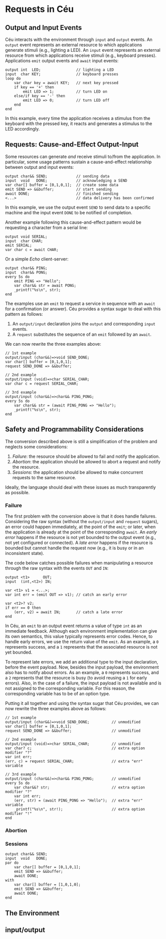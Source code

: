 <title>Requests in Céu</title>
<meta http-equiv="Content-Type" content="text/html; charset=UTF-8"/>

# Requests in Céu

## Output and Input Events

Céu interacts with the environment through `input` and `output` events.
An `output` event represents an external resource to which applications 
generate stimuli (e.g., lighting a LED).
An `input` event represents an external resource from which applications 
receive stimuli (e.g., keyboard presses).
Applications `emit` output events and `await` input events:

```
output int  LED;                // lighting a LED
input  char KEY;                // keyboard presses
loop do
    var char key = await KEY;   // next key pressed
    if key == '+' then
        emit LED => 1;          // turn LED on
    else/if key == '-' then
        emit LED => 0;          // turn LED off
    end
end
```

In this example, every time the application receives a stimulus from the 
keyboard with the pressed key, it reacts and generates a stimulus to the LED 
accordingly.

## Requests: Cause-and-Effect Output-Input

Some resources can generate *and* receive stimuli to/from the application.
In particular, some usage patterns sustain a cause-and-effect relationship 
between output and input events:

```
output char&& SEND;             // sending data
input  void   DONE;             // acknowledging a SEND
var char[] buffer = [0,1,0,1];  // create some data
emit SEND => &&buffer;          // start sending
await DONE;                     // finished sending
<...>                           // data delivery has been confirmed
```

In this example, we use the output event `SEND` to send data to a specific 
machine and the input event `DONE` to be notified of completion.

Another example following this cause-and-effect pattern would be requesting a 
character from a serial line:

```
output void SERIAL;
input  char CHAR;
emit SERIAL;
var char c = await CHAR;
```

Or a simple *Echo* client-server:

```
output char&& PING;
input  char&& PONG;
every 5s do
    emit PING => "Hello";
    var char&& str = await PONG;
    _printf("%s\n", str);
end
```

The examples use an `emit` to request a service in sequence with an `await` for 
a confirmation (or answer).
Céu provides a syntax sugar to deal with this pattern as follows:

1. An `output/input` declaration joins the `output` and corresponding `input` 
events.
2. A `request` substitutes the sequence of an `emit` followed by an `await`.

We can now rewrite the three examples above:

```
// 1st example
output/input (char&&)=>void SEND_DONE;
var char[] buffer = [0,1,0,1];
request SEND_DONE => &&buffer;

// 2nd example
output/input (void)=>char SERIAL_CHAR;
var char c = request SERIAL_CHAR;

// 3rd example
output/input (char&&)=>char&& PING_PONG;
every 5s do
    var char&& str = (await PING_PONG => "Hello");
    _printf("%s\n", str);
end
```

## Safety and Programmability Considerations

The conversion described above is still a simplification of the problem and 
neglects some considerations:

1. *Failure*:  the resource should be allowed to fail and notify the
               application.
2. *Abortion*: the application should be allowed to abort a request and notify
               the resource.
3. *Sessions*: the application should be allowed to make concurrent requests to 
               the same resource.

Ideally, the language should deal with these issues as much transparently as 
possible.

### Failure

The first problem with the conversion above is that it does handle failures.
Considering the raw syntax (without the `output/input` and `request` sugars), 
an error could happen immediately, at the point of the `emit`; or later, when 
the application is already at the point of the corresponding `await`.
An *early error* happens if the resource is not yet bounded to the output event 
(e.g., not yet configured or connected).
A *late error* happens if the resource is bounded but cannot handle the request 
now (e.g., it is busy or in an inconsistent state).

The code below catches possible failures when manipulating a resource through 
the raw syntax with the events `OUT` and `IN`:

```
output <t1>      OUT;
input  (int,<t2>) IN;

var <t1> v1 = <...>;
var int err = (emit OUT => v1); // catch an early error

var <t2>? v2;
if err == 0 then
    (err, v2) = await IN;       // catch a late error
end
```

In Céu, an `emit` to an output event returns a value of type `int` as an 
immediate feedback.
Although each environment implementation can give its own semantics, this value 
typically represents error codes.
Hence, to handle early errors, we use the return value of the `emit`.
As an example, a `0` represents success, and a `1` represents that the 
associated resource is not yet bounded.

To represent late errors, we add an additional type to the input declaration, 
before the event payload.
Now, besides the input payload, the environment also has to notify about 
errors.
As an example, a `0` represents success, and a `2` represents that the resource 
is busy (to avoid reusing a `1` for early errors).
Also, in the case of a failure, the input payload is not available and is not 
assigned to the corresponding variable.
For this reason, the corresponding variable has to be of an option type.

Putting it all together and using the syntax sugar that Céu provides, we can 
now rewrite the three examples above as follows:

```
// 1st example
output/input (char&&)=>void SEND_DONE;          // unmodified
var char[] buffer = [0,1,0,1];
request SEND_DONE => &&buffer;                  // unmodified

// 2nd example
output/input (void)=>char SERIAL_CHAR;          // unmodified
var char? c;                                    // extra option modifier "?"
var int err;
(err, c) = request SERIAL_CHAR;                 // extra "err" variable

// 3rd example
output/input (char&&)=>char&& PING_PONG;        // unmodified
every 5s do
    var char&&? str;                            // extra option modifier "?"
    var int err;
    (err, str) = (await PING_PONG => "Hello");  // extra "err" variable
    _printf("%s\n", str!);                      // extra option modifier "!"
end
```

### Abortion

### Sessions

```
output char&& SEND;
input  void   DONE;
par do
    var char[] buffer = [0,1,0,1];
    emit SEND => &&buffer;
    await DONE;
with
    var char[] buffer = [1,0,1,0];
    emit SEND => &&buffer;
    await DONE;
end
```

## The Environment

## input/output
